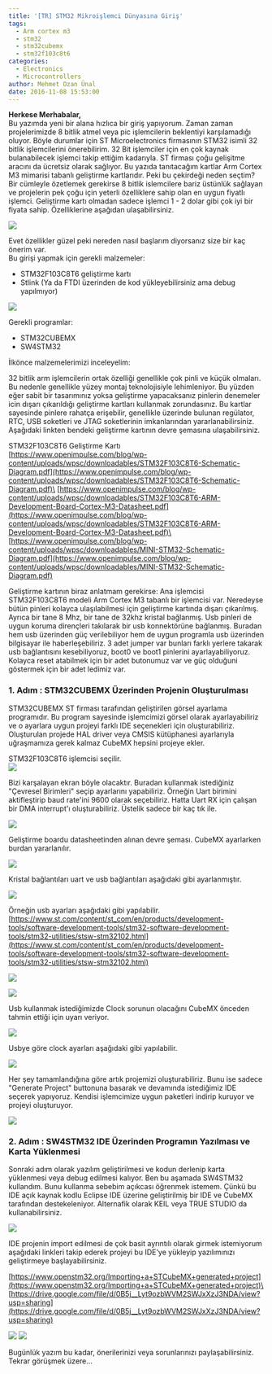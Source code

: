 ```yaml
---
title: '[TR] STM32 Mikroişlemci Dünyasına Giriş'
tags:
  - Arm cortex m3
  - stm32
  - stm32cubemx
  - stm32f103c8t6
categories:
  - Electronics
  - Microcontrollers
author: Mehmet Ozan Ünal
date: 2016-11-08 15:53:00
---
```


**Herkese Merhabalar,**\
Bu yazımda yeni bir alana hızlıca bir giriş yapıyorum. Zaman zaman
projelerimizde 8 bitlik atmel veya pic işlemcilerin beklentiyi karşılamadığı
oluyor. Böyle durumlar için ST Microelectronics firmasının STM32 isimli 32
bitlik işlemcilerini önerebilirim. 32 Bit işlemciler için en çok kaynak
bulanabilecek işlemci takip ettiğim kadarıyla. ST firması çoğu gelişitme aracını
da ücretsiz olarak sağlıyor. Bu yazıda tanıtacağım kartlar Arm Cortex M3
mimarisi tabanlı geliştirme kartlarıdır. Peki bu çekirdeği neden seçtim? Bir
cümleyle özetlemek gerekirse 8 bitlik islemcilere bariz üstünlük sağlayan ve
projelerin pek çoğu için yeterli özelliklere sahip olan en uygun fiyatlı
işlemci. Geliştirme kartı olmadan sadece işlemci 1 - 2 dolar gibi çok iyi bir
fiyata sahip. Özelliklerine aşağıdan ulaşabilirsiniz.

![](M3-f2.png)

Evet özellikler güzel peki nereden nasıl başlarım diyorsanız size bir kaç önerim
var.\
Bu girişi yapmak için gerekli malzemeler:

- STM32F103C8T6 geliştirme kartı
- Stlink (Ya da FTDI üzerinden de kod yükleyebilirsiniz ama debug yapılmıyor)

![](IMG_20160908_143527-426588.jpg)

Gerekli programlar:

- STM32CUBEMX
- SW4STM32

İlkönce malzemelerimizi inceleyelim:

32 bitlik arm işlemcilerin ortak özelliği genellikle çok pinli ve küçük
olmaları. Bu nedenle genellikle yüzey montaj teknolojisiyle lehimleniyor. Bu
yüzden eğer sabit bir tasarımınız yoksa geliştirme yapacaksanız pinlerin
denemeler icin dışarı çıkarıldığı geliştirme kartları kullanmak zorundasınız. Bu
kartlar sayesinde pinlere rahatça erişebilir, genellikle üzerinde bulunan
regülator, RTC, USB soketleri ve JTAG soketlerinin imkanlarından
yararlanabilirsiniz.\
Aşağıdaki linkten bendeki geliştirme kartının devre şemasına ulaşabilirsiniz.

STM32F103C8T6 Geliştirme Kartı\
[https://www.openimpulse.com/blog/wp-content/uploads/wpsc/downloadables/STM32F103C8T6-Schematic-Diagram.pdf](https://www.openimpulse.com/blog/wp-content/uploads/wpsc/downloadables/STM32F103C8T6-Schematic-Diagram.pdf)\
[https://www.openimpulse.com/blog/wp-content/uploads/wpsc/downloadables/STM32F103C8T6-ARM-Development-Board-Cortex-M3-Datasheet.pdf](https://www.openimpulse.com/blog/wp-content/uploads/wpsc/downloadables/STM32F103C8T6-ARM-Development-Board-Cortex-M3-Datasheet.pdf)\
[https://www.openimpulse.com/blog/wp-content/uploads/wpsc/downloadables/MINI-STM32-Schematic-Diagram.pdf](https://www.openimpulse.com/blog/wp-content/uploads/wpsc/downloadables/MINI-STM32-Schematic-Diagram.pdf)

Geliştirme kartının biraz anlatmam gerekirse: Ana işlemcisi STM32F103C8T6 modeli
Arm Cortex M3 tabanlı bir işlemcisi var. Neredeyse bütün pinleri kolayca
ulaşılabilmesi için geliştirme kartında dışarı çıkarılmış. Ayrıca bir tane 8
Mhz, bir tane de 32khz kristal bağlanmış. Usb pinleri de uygun koruma dirençleri
takılarak bir usb konnektörüne bağlanmış. Buradan hem usb üzerinden güç
verilebiliyor hem de uygun programla usb üzerinden bilgisayar ile
haberleşebiliriz. 3 adet jumper var bunları farklı yerlere takarak usb
bağlantısını kesebiliyoruz, boot0 ve boot1 pinlerini ayarlayabiliyoruz. Kolayca
reset atabilmek için bir adet butonumuz var ve güç olduğuni göstermek için bir
adet ledimiz var.

### 1. Adım : STM32CUBEMX Üzerinden Projenin Oluşturulması

STM32CUBEMX ST firması tarafından geliştirilen görsel ayarlama programıdır. Bu
program sayesinde işlemcimizi görsel olarak ayarlayabiliriz ve o ayarlara uygun
projeyi farklı IDE seçenekleri için oluşturabiliriz. Oluşturulan projede HAL
driver veya CMSIS kütüphanesi ayarlarıyla uğraşmamıza gerek kalmaz CubeMX
hepsini projeye ekler.

STM32F103C8T6 işlemcisi seçilir.\
![](Capture.png)

Bizi karşalayan ekran böyle olacaktır. Buradan kullanmak istediğiniz "Çevresel
Birimleri" seçip ayarlarını yapabiliriz. Örneğin Uart birimini aktifleştirip
baud rate'ini 9600 olarak seçebiliriz. Hatta Uart RX için çalışan bir DMA
interrupt'ı oluşturabiliriz. Üstelik sadece bir kaç tık ile.

![](Capture2.png)

Geliştirme boardu datasheetinden alınan devre şeması. CubeMX ayarlarken burdan
yararlanılır.

![](Capture5.png)

Kristal bağlantıları uart ve usb bağlantıları aşağıdaki gibi ayarlanmıştır.

![](Capture34.png)

Örneğin usb ayarları aşağıdaki gibi yapılabilir.\
[https://www.st.com/content/st_com/en/products/development-tools/software-development-tools/stm32-software-development-tools/stm32-utilities/stsw-stm32102.html](https://www.st.com/content/st_com/en/products/development-tools/software-development-tools/stm32-software-development-tools/stm32-utilities/stsw-stm32102.html)

![](CaptureUSb.png)

![](CaptureUSB2.png)

Usb kullanmak istediğimizde Clock sorunun olacağını CubeMX önceden tahmin ettiği
için uyarı veriyor.

![](Capture3.png)

Usbye göre clock ayarları aşağıdaki gibi yapılabilir.

![](Capture6.png)

Her şey tamamlandığına göre artık projemizi oluşturabiliriz. Bunu ise sadece
"Generate Project" buttonuna basarak ve devamında istediğimiz IDE seçerek
yapıyoruz. Kendisi işlemcimize uygun paketleri indirip kuruyor ve projeyi
oluşturuyor.

![](Capture122.png)

### 2. Adım : SW4STM32 IDE Üzerinden Programın Yazılması ve Karta Yüklenmesi

Sonraki adım olarak yazılım geliştirilmesi ve kodun derlenip karta yüklenmesi
veya debug edilmesi kalıyor. Ben bu aşamada SW4STM32 kullandım. Bunu kullanma
sebebim açıkcası öğrenmek istemem. Çünkü bu IDE açık kaynak kodlu Eclipse IDE
üzerine geliştirilmiş bir IDE ve CubeMX tarafından destekeleniyor. Alternafik
olarak KEIL veya TRUE STUDIO da kullanabilirsiniz.

![](IMG_20160908_143527.jpg)

IDE projenin import edilmesi de çok basit ayrıntılı olarak girmek istemiyorum
aşağıdaki linkleri takip ederek projeyi bu IDE'ye yükleyip yazılımınızı
geliştirmeye başlayabilirsiniz.

[https://www.openstm32.org/Importing+a+STCubeMX+generated+project](https://www.openstm32.org/Importing+a+STCubeMX+generated+project)\
[https://drive.google.com/file/d/0B5j__Lyt9ozbWVM2SWJxXzJ3NDA/view?usp=sharing](https://drive.google.com/file/d/0B5j__Lyt9ozbWVM2SWJxXzJ3NDA/view?usp=sharing)

![](IMG_20161108_184301.jpg)
![](IMG_20161108_183914.jpg)

Bugünlük yazım bu kadar, önerilerinizi veya sorunlarınızı paylaşabilirsiniz.
Tekrar görüşmek üzere...
